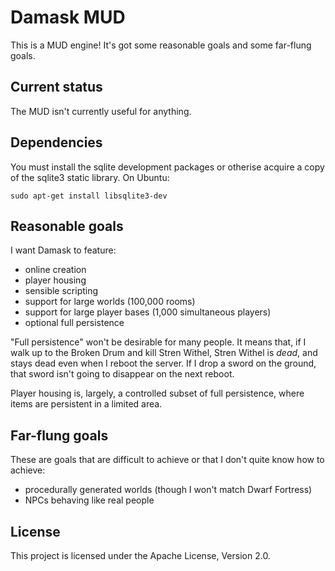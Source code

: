 Damask MUD
==========

This is a MUD engine! It's got some reasonable goals and some far-flung goals.


Current status
--------------
The MUD isn't currently useful for anything.


Dependencies
------------
You must install the sqlite development packages or otherise acquire a copy of the sqlite3 static
library. On Ubuntu:

    sudo apt-get install libsqlite3-dev


Reasonable goals
----------------
I want Damask to feature:

* online creation
* player housing
* sensible scripting
* support for large worlds (100,000 rooms)
* support for large player bases (1,000 simultaneous players)
* optional full persistence

"Full persistence" won't be desirable for many people. It means that, if I walk up to the Broken
Drum and kill Stren Withel, Stren Withel is *dead*, and stays dead even when I reboot the server. If
I drop a sword on the ground, that sword isn't going to disappear on the next reboot.

Player housing is, largely, a controlled subset of full persistence, where items are persistent in a
limited area.


Far-flung goals
---------------
These are goals that are difficult to achieve or that I don't quite know how to achieve:

* procedurally generated worlds (though I won't match Dwarf Fortress)
* NPCs behaving like real people


License
-------
This project is licensed under the Apache License, Version 2.0.
